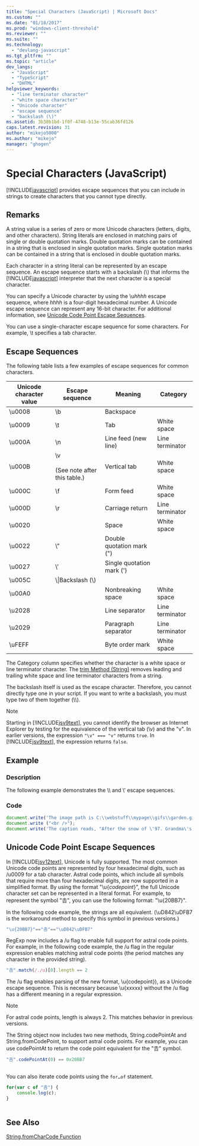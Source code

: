 ```yaml
---
title: "Special Characters (JavaScript) | Microsoft Docs"
ms.custom: ""
ms.date: "01/18/2017"
ms.prod: "windows-client-threshold"
ms.reviewer: ""
ms.suite: ""
ms.technology: 
  - "devlang-javascript"
ms.tgt_pltfrm: ""
ms.topic: "article"
dev_langs: 
  - "JavaScript"
  - "TypeScript"
  - "DHTML"
helpviewer_keywords: 
  - "line terminator character"
  - "white space character"
  - "Unicode character"
  - "escape sequence"
  - "backslash (\)"
ms.assetid: 3b38b1bd-1f0f-4748-b13e-55cab36fd126
caps.latest.revision: 31
author: "mikejo5000"
ms.author: "mikejo"
manager: "ghogen"
---
```

# Special Characters (JavaScript)
[!INCLUDE[javascript](../../javascript/includes/javascript-md.md)] provides escape sequences that you can include in strings to create characters that you cannot type directly.  
  
## Remarks  
 A string value is a series of zero or more Unicode characters (letters, digits, and other characters). String literals are enclosed in matching pairs of single or double quotation marks. Double quotation marks can be contained in a string that is enclosed in single quotation marks. Single quotation marks can be contained in a string that is enclosed in double quotation marks.  
  
 Each character in a string literal can be represented by an escape sequence. An escape sequence starts with a backslash (\\) that informs the [!INCLUDE[javascript](../../javascript/includes/javascript-md.md)] interpreter that the next character is a special character.  
  
 You can specify a Unicode character by using the \u*hhhh* escape sequence, where *hhhh* is a four-digit hexadecimal number. A Unicode escape sequence can represent any 16-bit character. For additional information, see [Unicode Code Point Escape Sequences](#CodePoint).  
  
 You can use a single-character escape sequence for some characters. For example, \t specifies a tab character.  
  
## Escape Sequences  
 The following table lists a few examples of escape sequences for common characters.  
  
|Unicode character value|Escape sequence|Meaning|Category|  
|-----------------------------|---------------------|-------------|--------------|  
|\u0008|\b|Backspace||  
|\u0009|\t|Tab|White space|  
|\u000A|\n|Line feed (new line)|Line terminator|  
|\u000B|\v<br /><br /> (See note after this table.)|Vertical tab|White space|  
|\u000C|\f|Form feed|White space|  
|\u000D|\r|Carriage return|Line terminator|  
|\u0020||Space|White space|  
|\u0022|\\"|Double quotation mark (")||  
|\u0027|\\'|Single quotation mark (')||  
|\u005C|\\\|Backslash (\\)||  
|\u00A0||Nonbreaking space|White space|  
|\u2028||Line separator|Line terminator|  
|\u2029||Paragraph separator|Line terminator|  
|\uFEFF||Byte order mark|White space|  
  
 The Category column specifies whether the character is a white space or line terminator character. The [trim Method (String)](../../javascript/reference/trim-method-string-javascript.md) removes leading and trailing white space and line terminator characters from a string.  
  
 The backslash itself is used as the escape character. Therefore, you cannot directly type one in your script. If you want to write a backslash, you must type two of them together (\\\\).  
  
> [!NOTE]
>  Starting in [!INCLUDE[jsv9text](../../javascript/includes/jsv9text-md.md)], you cannot identify the browser as Internet Explorer by testing for the equivalence of the vertical tab (\v) and the "v". In earlier versions, the expression `"\v" === "v"` returns `true`. In [!INCLUDE[jsv9text](../../javascript/includes/jsv9text-md.md)], the expression returns `false`.  
  
## Example  
  
### Description  
 The following example demonstrates the \\\ and \\' escape sequences.  
  
### Code  
  
```JavaScript  
document.write('The image path is C:\\webstuff\\mypage\\gifs\\garden.gif.');  
document.write ("<br />");  
document.write('The caption reads, "After the snow of \'97. Grandma\'s house is covered."');  
```  
  
<a name="CodePoint"></a>   
## Unicode Code Point Escape Sequences  
 In [!INCLUDE[jsv12text](../../javascript/includes/jsv12text-md.md)], Unicode is fully supported. The most common Unicode code points are represented by four hexadecimal digits, such as /u0009 for a tab character. Astral code points, which include all symbols that require more than four hexadecimal digits, are now supported in a simplified format. By using the format "\u{*codepoint*}", the full Unicode character set can be represented in a literal format. For example, to represent the symbol "𠮷", you can use the following format: "\u{20BB7}".  
  
 In the following code example, the strings are all equivalent. (\uD842\uDFB7 is the workaround method to specify this symbol in previous versions.)  
  
```JavaScript  
"\u{20BB7}"=="𠮷"=="\uD842\uDFB7"  
```  
  
 RegExp now includes a /u flag to enable full support for astral code points. For example, in the following code example, the /u flag in the regular expression enables matching astral code points (the period matches any character in the provided string).  
  
```JavaScript  
"𠮷".match(/./u)[0].length == 2  
```  
  
 The /u flag enables parsing of the new format, \u{codepoint}), as a Unicode escape sequence. This is necessary because \u{xxxxx} without the /u flag has a different meaning in a regular expression.  
  
> [!NOTE]
>  For astral code points, length is always 2. This matches behavior in previous versions.  
  
 The String object now includes two new methods, String.codePointAt and String.fromCodePoint, to support astral code points. For example, you can use codePointAt to return the code point equivalent for the "𠮷" symbol.  
  
```JavaScript  
"𠮷".codePointAt(0) == 0x20BB7  
  
```  
  
 You can also iterate code points using the `for…of` statement.  
  
```JavaScript  
for(var c of "𠮷") {  
    console.log(c);  
}  
  
```  
  
## See Also  
 [String.fromCharCode Function](../../javascript/reference/string-fromcharcode-function-javascript.md)